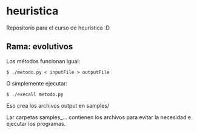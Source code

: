 # heuristica
Repositorio para el curso de heurística :D

## Rama: evolutivos

Los métodos funcionan igual:

    $ ./metodo.py < inputFile > outputFile

O simplemente ejecutar:

    $ ./execall metodo.py

Eso crea los archivos output en samples/

Lar carpetas samples_... contienen los archivos para evitar la necesidad e ejecutar los programas.
